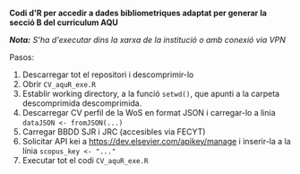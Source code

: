 **Codi d'R per accedir a dades bibliometriques adaptat per generar la secció B del curriculum AQU**

***Nota:*** *S'ha d'executar dins la xarxa de la institució o amb conexió via VPN*

Pasos:
1. Descarregar tot el repositori i descomprimir-lo
2. Obrir `CV_aquR_exe.R`
3. Establir working directory, a la funció `setwd()`, que apunti a la carpeta descomprimida descomprimida.
4. Descarregar CV perfil de la WoS en format JSON i carregar-lo a linia `dataJSON <- fromJSON(...)`
5. Carregar BBDD SJR i JRC (accesibles via FECYT)
6. Solicitar API kei a https://dev.elsevier.com/apikey/manage i inserir-la a la línia `scopus_key <- "..."`
7. Executar tot el codi `CV_aquR_exe.R`

